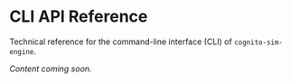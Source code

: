 # CLI API Reference

Technical reference for the command-line interface (CLI) of `cognito-sim-engine`.

*Content coming soon.*
